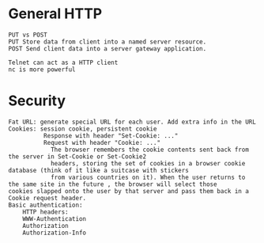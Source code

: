 # General HTTP
    PUT vs POST
    PUT Store data from client into a named server resource.
    POST Send client data into a server gateway application.
    
    Telnet can act as a HTTP client
    nc is more powerful
    
# Security
    Fat URL: generate special URL for each user. Add extra info in the URL
    Cookies: session cookie, persistent cookie
              Response with header "Set-Cookie: ..."
              Request with header "Cookie: ..."
                The browser remembers the cookie contents sent back from the server in Set-Cookie or Set-Cookie2
                headers, storing the set of cookies in a browser cookie database (think of it like a suitcase with stickers
                from various countries on it). When the user returns to the same site in the future , the browser will select those                       cookies slapped onto the user by that server and pass them back in a Cookie request header.
    Basic authentication:
        HTTP headers:
        WWW-Authentication
        Authorization
        Authorization-Info
